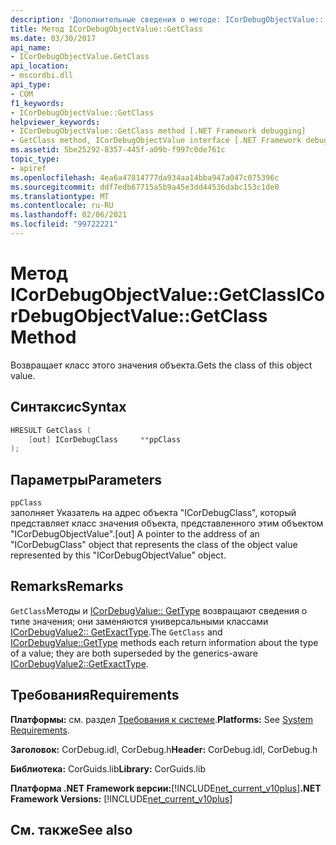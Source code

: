 ```yaml
---
description: 'Дополнительные сведения о методе: ICorDebugObjectValue:: coclass'
title: Метод ICorDebugObjectValue::GetClass
ms.date: 03/30/2017
api_name:
- ICorDebugObjectValue.GetClass
api_location:
- mscordbi.dll
api_type:
- COM
f1_keywords:
- ICorDebugObjectValue::GetClass
helpviewer_keywords:
- ICorDebugObjectValue::GetClass method [.NET Framework debugging]
- GetClass method, ICorDebugObjectValue interface [.NET Framework debugging]
ms.assetid: 5be25292-8357-445f-a09b-f997c0de761c
topic_type:
- apiref
ms.openlocfilehash: 4ea6a47814777da934aa14bba947a047c075396c
ms.sourcegitcommit: ddf7edb67715a5b9a45e3dd44536dabc153c1de0
ms.translationtype: MT
ms.contentlocale: ru-RU
ms.lasthandoff: 02/06/2021
ms.locfileid: "99722221"
---
```

# <a name="icordebugobjectvaluegetclass-method"></a><span data-ttu-id="b8e93-103">Метод ICorDebugObjectValue::GetClass</span><span class="sxs-lookup"><span data-stu-id="b8e93-103">ICorDebugObjectValue::GetClass Method</span></span>

<span data-ttu-id="b8e93-104">Возвращает класс этого значения объекта.</span><span class="sxs-lookup"><span data-stu-id="b8e93-104">Gets the class of this object value.</span></span>  
  
## <a name="syntax"></a><span data-ttu-id="b8e93-105">Синтаксис</span><span class="sxs-lookup"><span data-stu-id="b8e93-105">Syntax</span></span>  
  
```cpp  
HRESULT GetClass (  
    [out] ICorDebugClass     **ppClass  
);  
```  
  
## <a name="parameters"></a><span data-ttu-id="b8e93-106">Параметры</span><span class="sxs-lookup"><span data-stu-id="b8e93-106">Parameters</span></span>  

 `ppClass`  
 <span data-ttu-id="b8e93-107">заполняет Указатель на адрес объекта "ICorDebugClass", который представляет класс значения объекта, представленного этим объектом "ICorDebugObjectValue".</span><span class="sxs-lookup"><span data-stu-id="b8e93-107">[out] A pointer to the address of an "ICorDebugClass" object that represents the class of the object value represented by this "ICorDebugObjectValue" object.</span></span>  
  
## <a name="remarks"></a><span data-ttu-id="b8e93-108">Remarks</span><span class="sxs-lookup"><span data-stu-id="b8e93-108">Remarks</span></span>  

 <span data-ttu-id="b8e93-109">`GetClass`Методы и [ICorDebugValue:: GetType](icordebugvalue-gettype-method.md) возвращают сведения о типе значения; они заменяются универсальными классами [ICorDebugValue2:: GetExactType](icordebugvalue2-getexacttype-method.md).</span><span class="sxs-lookup"><span data-stu-id="b8e93-109">The `GetClass` and [ICorDebugValue::GetType](icordebugvalue-gettype-method.md) methods each return information about the type of a value; they are both superseded by the generics-aware [ICorDebugValue2::GetExactType](icordebugvalue2-getexacttype-method.md).</span></span>  
  
## <a name="requirements"></a><span data-ttu-id="b8e93-110">Требования</span><span class="sxs-lookup"><span data-stu-id="b8e93-110">Requirements</span></span>  

 <span data-ttu-id="b8e93-111">**Платформы:** см. раздел [Требования к системе](../../get-started/system-requirements.md).</span><span class="sxs-lookup"><span data-stu-id="b8e93-111">**Platforms:** See [System Requirements](../../get-started/system-requirements.md).</span></span>  
  
 <span data-ttu-id="b8e93-112">**Заголовок:** CorDebug.idl, CorDebug.h</span><span class="sxs-lookup"><span data-stu-id="b8e93-112">**Header:** CorDebug.idl, CorDebug.h</span></span>  
  
 <span data-ttu-id="b8e93-113">**Библиотека:** CorGuids.lib</span><span class="sxs-lookup"><span data-stu-id="b8e93-113">**Library:** CorGuids.lib</span></span>  
  
 <span data-ttu-id="b8e93-114">**Платформа .NET Framework версии:**[!INCLUDE[net_current_v10plus](../../../../includes/net-current-v10plus-md.md)]</span><span class="sxs-lookup"><span data-stu-id="b8e93-114">**.NET Framework Versions:** [!INCLUDE[net_current_v10plus](../../../../includes/net-current-v10plus-md.md)]</span></span>  
  
## <a name="see-also"></a><span data-ttu-id="b8e93-115">См. также</span><span class="sxs-lookup"><span data-stu-id="b8e93-115">See also</span></span>

